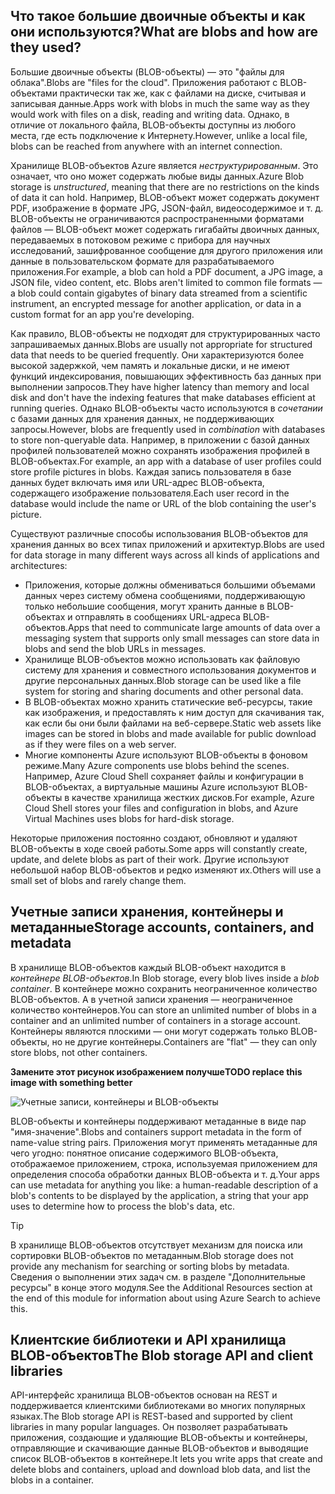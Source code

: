 ## <a name="what-are-blobs-and-how-are-they-used"></a><span data-ttu-id="5c90c-101">Что такое большие двоичные объекты и как они используются?</span><span class="sxs-lookup"><span data-stu-id="5c90c-101">What are blobs and how are they used?</span></span>

<span data-ttu-id="5c90c-102">Большие двоичные объекты (BLOB-объекты) — это "файлы для облака".</span><span class="sxs-lookup"><span data-stu-id="5c90c-102">Blobs are "files for the cloud".</span></span> <span data-ttu-id="5c90c-103">Приложения работают с BLOB-объектами практически так же, как с файлами на диске, считывая и записывая данные.</span><span class="sxs-lookup"><span data-stu-id="5c90c-103">Apps work with blobs in much the same way as they would work with files on a disk, reading and writing data.</span></span> <span data-ttu-id="5c90c-104">Однако, в отличие от локального файла, BLOB-объекты доступны из любого места, где есть подключение к Интернету.</span><span class="sxs-lookup"><span data-stu-id="5c90c-104">However, unlike a local file, blobs can be reached from anywhere with an internet connection.</span></span> 

<span data-ttu-id="5c90c-105">Хранилище BLOB-объектов Azure является *неструктурированным*. Это означает, что оно может содержать любые виды данных.</span><span class="sxs-lookup"><span data-stu-id="5c90c-105">Azure Blob storage is *unstructured*, meaning that there are no restrictions on the kinds of data it can hold.</span></span> <span data-ttu-id="5c90c-106">Например, BLOB-объект может содержать документ PDF, изображение в формате JPG, JSON-файл, видеосодержимое и т. д. BLOB-объекты не ограничиваются распространенными форматами файлов — BLOB-объект может содержать гигабайты двоичных данных, передаваемых в потоковом режиме с прибора для научных исследований, зашифрованное сообщение для другого приложения или данные в пользовательском формате для разрабатываемого приложения.</span><span class="sxs-lookup"><span data-stu-id="5c90c-106">For example, a blob can hold a PDF document, a JPG image, a JSON file, video content, etc. Blobs aren't limited to common file formats &mdash; a blob could contain gigabytes of binary data streamed from a scientific instrument, an encrypted message for another application, or data in a custom format for an app you're developing.</span></span>

<span data-ttu-id="5c90c-107">Как правило, BLOB-объекты не подходят для структурированных часто запрашиваемых данных.</span><span class="sxs-lookup"><span data-stu-id="5c90c-107">Blobs are usually not appropriate for structured data that needs to be queried frequently.</span></span> <span data-ttu-id="5c90c-108">Они характеризуются более высокой задержкой, чем память и локальные диски, и не имеют функций индексирования, повышающих эффективность баз данных при выполнении запросов.</span><span class="sxs-lookup"><span data-stu-id="5c90c-108">They have higher latency than memory and local disk and don't have the indexing features that make databases efficient at running queries.</span></span> <span data-ttu-id="5c90c-109">Однако BLOB-объекты часто используются в *сочетании* с базами данных для хранения данных, не поддерживающих запросы.</span><span class="sxs-lookup"><span data-stu-id="5c90c-109">However, blobs are frequently used in *combination* with databases to store non-queryable data.</span></span> <span data-ttu-id="5c90c-110">Например, в приложении с базой данных профилей пользователей можно сохранять изображения профилей в BLOB-объектах.</span><span class="sxs-lookup"><span data-stu-id="5c90c-110">For example, an app with a database of user profiles could store profile pictures in blobs.</span></span> <span data-ttu-id="5c90c-111">Каждая запись пользователя в базе данных будет включать имя или URL-адрес BLOB-объекта, содержащего изображение пользователя.</span><span class="sxs-lookup"><span data-stu-id="5c90c-111">Each user record in the database would include the name or URL of the blob containing the user's picture.</span></span>

<span data-ttu-id="5c90c-112">Существуют различные способы использования BLOB-объектов для хранения данных во всех типах приложений и архитектур.</span><span class="sxs-lookup"><span data-stu-id="5c90c-112">Blobs are used for data storage in many different ways across all kinds of applications and architectures:</span></span>

* <span data-ttu-id="5c90c-113">Приложения, которые должны обмениваться большими объемами данных через систему обмена сообщениями, поддерживающую только небольшие сообщения, могут хранить данные в BLOB-объектах и отправлять в сообщениях URL-адреса BLOB-объектов.</span><span class="sxs-lookup"><span data-stu-id="5c90c-113">Apps that need to communicate large amounts of data over a messaging system that supports only small messages can store data in blobs and send the blob URLs in messages.</span></span>
* <span data-ttu-id="5c90c-114">Хранилище BLOB-объектов можно использовать как файловую систему для хранения и совместного использования документов и другие персональных данных.</span><span class="sxs-lookup"><span data-stu-id="5c90c-114">Blob storage can be used like a file system for storing and sharing documents and other personal data.</span></span>
* <span data-ttu-id="5c90c-115">В BLOB-объектах можно хранить статические веб-ресурсы, такие как изображения, и предоставлять к ним доступ для скачивания так, как если бы они были файлами на веб-сервере.</span><span class="sxs-lookup"><span data-stu-id="5c90c-115">Static web assets like images can be stored in blobs and made available for public download as if they were files on a web server.</span></span>
* <span data-ttu-id="5c90c-116">Многие компоненты Azure используют BLOB-объекты в фоновом режиме.</span><span class="sxs-lookup"><span data-stu-id="5c90c-116">Many Azure components use blobs behind the scenes.</span></span> <span data-ttu-id="5c90c-117">Например, Azure Cloud Shell сохраняет файлы и конфигурации в BLOB-объектах, а виртуальные машины Azure используют BLOB-объекты в качестве хранилища жестких дисков.</span><span class="sxs-lookup"><span data-stu-id="5c90c-117">For example, Azure Cloud Shell stores your files and configuration in blobs, and Azure Virtual Machines uses blobs for hard-disk storage.</span></span>

<span data-ttu-id="5c90c-118">Некоторые приложения постоянно создают, обновляют и удаляют BLOB-объекты в ходе своей работы.</span><span class="sxs-lookup"><span data-stu-id="5c90c-118">Some apps will constantly create, update, and delete blobs as part of their work.</span></span> <span data-ttu-id="5c90c-119">Другие используют небольшой набор BLOB-объектов и редко изменяют их.</span><span class="sxs-lookup"><span data-stu-id="5c90c-119">Others will use a small set of blobs and rarely change them.</span></span>

## <a name="storage-accounts-containers-and-metadata"></a><span data-ttu-id="5c90c-120">Учетные записи хранения, контейнеры и метаданные</span><span class="sxs-lookup"><span data-stu-id="5c90c-120">Storage accounts, containers, and metadata</span></span>

<span data-ttu-id="5c90c-121">В хранилище BLOB-объектов каждый BLOB-объект находится в *контейнере BLOB-объектов*.</span><span class="sxs-lookup"><span data-stu-id="5c90c-121">In Blob storage, every blob lives inside a *blob container*.</span></span> <span data-ttu-id="5c90c-122">В контейнере можно сохранить неограниченное количество BLOB-объектов. А в учетной записи хранения — неограниченное количество контейнеров.</span><span class="sxs-lookup"><span data-stu-id="5c90c-122">You can store an unlimited number of blobs in a container and an unlimited number of containers in a storage account.</span></span> <span data-ttu-id="5c90c-123">Контейнеры являются плоскими — они могут содержать только BLOB-объекты, но не другие контейнеры.</span><span class="sxs-lookup"><span data-stu-id="5c90c-123">Containers are "flat" &mdash; they can only store blobs, not other containers.</span></span>

<span data-ttu-id="5c90c-124">**Замените этот рисунок изображением получше**</span><span class="sxs-lookup"><span data-stu-id="5c90c-124">**TODO replace this image with something better**</span></span>

![Учетные записи, контейнеры и BLOB-объекты](../media-drafts/2-storage-container-blob.png)

<span data-ttu-id="5c90c-126">BLOB-объекты и контейнеры поддерживают метаданные в виде пар "имя-значение".</span><span class="sxs-lookup"><span data-stu-id="5c90c-126">Blobs and containers support metadata in the form of name-value string pairs.</span></span> <span data-ttu-id="5c90c-127">Приложения могут применять метаданные для чего угодно: понятное описание содержимого BLOB-объекта, отображаемое приложением, строка, используемая приложением для определения способа обработки данных BLOB-объекта и т. д.</span><span class="sxs-lookup"><span data-stu-id="5c90c-127">Your apps can use metadata for anything you like: a human-readable description of a blob's contents to be displayed by the application, a string that your app uses to determine how to process the blob's data, etc.</span></span>

> [!TIP]
> <span data-ttu-id="5c90c-128">В хранилище BLOB-объектов отсутствует механизм для поиска или сортировки BLOB-объектов по метаданным.</span><span class="sxs-lookup"><span data-stu-id="5c90c-128">Blob storage does not provide any mechanism for searching or sorting blobs by metadata.</span></span> <span data-ttu-id="5c90c-129">Сведения о выполнении этих задач см. в разделе "Дополнительные ресурсы" в конце этого модуля.</span><span class="sxs-lookup"><span data-stu-id="5c90c-129">See the Additional Resources section at the end of this module for information about using Azure Search to achieve this.</span></span>

## <a name="the-blob-storage-api-and-client-libraries"></a><span data-ttu-id="5c90c-130">Клиентские библиотеки и API хранилища BLOB-объектов</span><span class="sxs-lookup"><span data-stu-id="5c90c-130">The Blob storage API and client libraries</span></span>

<span data-ttu-id="5c90c-131">API-интерфейс хранилища BLOB-объектов основан на REST и поддерживается клиентскими библиотеками во многих популярных языках.</span><span class="sxs-lookup"><span data-stu-id="5c90c-131">The Blob storage API is REST-based and supported by client libraries in many popular languages.</span></span> <span data-ttu-id="5c90c-132">Он позволяет разрабатывать приложения, создающие и удаляющие BLOB-объекты и контейнеры, отправляющие и скачивающие данные BLOB-объектов и выводящие список BLOB-объектов в контейнере.</span><span class="sxs-lookup"><span data-stu-id="5c90c-132">It lets you write apps that create and delete blobs and containers, upload and download blob data, and list the blobs in a container.</span></span>